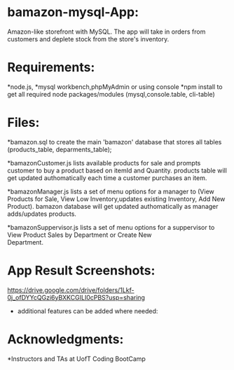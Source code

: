 # bamazon-mysql-App:
Amazon-like storefront with MySQL. 
The app will take in orders from customers and deplete stock from the store's inventory.

# Requirements:

  *node.js,
  *mysql workbench,phpMyAdmin or using console
  *npm install to get all required node packages/modules (mysql,console.table, cli-table)
  
# Files:
  *bamazon.sql to create the main 'bamazon' database that stores all tables (products_table, deparments_table);
  
  *bamazonCustomer.js lists available products for sale and prompts customer to buy a product based on itemId and Quantity.
  products table will get updated authomatically each time a customer purchases an item.
  
  *bamazonManager.js lists a set of menu options for a manager to (View Products for Sale, View Low Inventory,updates existing   Inventory, Add New Product).
  bamazon database will get updated authomatically as manager adds/updates products.

  *bamazonSuppervisor.js lists a set of menu options for a suppervisor to View Product Sales by Department or Create New   
   Department.
# App Result Screenshots:
  https://drive.google.com/drive/folders/1Lkf-0j_ofDYYcQGzi6yBXKCGILI0cPBS?usp=sharing
  
* additional features can be added where needed:

# Acknowledgments:
  *Instructors and TAs at UofT Coding BootCamp

  
  
  
  


